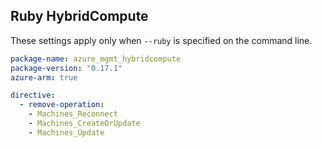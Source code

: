 ## Ruby HybridCompute

These settings apply only when `--ruby` is specified on the command line.

``` yaml
package-name: azure_mgmt_hybridcompute
package-version: "0.17.1"
azure-arm: true

directive:
  - remove-operation: 
    - Machines_Reconnect
    - Machines_CreateOrUpdate
    - Machines_Update
```
